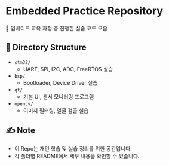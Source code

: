 # Embedded Practice Repository

📌 임베디드 교육 과정 중 진행한 실습 코드 모음

## 📂 Directory Structure
- `stm32/`
  - UART, SPI, I2C, ADC, FreeRTOS 실습
- `bsp/`
  - Bootloader, Device Driver 실습
- `qt/`
  - 기본 UI, 센서 모니터링 프로그램
- `opencv/`
  - 이미지 필터링, 얼굴 검출 실습

## ✍️ Note
- 이 Repo는 개인 학습 및 실습 정리를 위한 공간입니다.  
- 각 폴더별 README에서 세부 내용을 확인할 수 있습니다.

